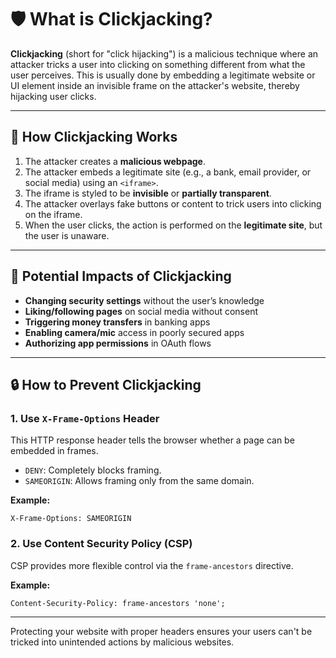# 🛡️ What is Clickjacking?

**Clickjacking** (short for "click hijacking") is a malicious technique where an attacker tricks a user into clicking on something different from what the user perceives. This is usually done by embedding a legitimate website or UI element inside an invisible frame on the attacker's website, thereby hijacking user clicks.

---

## 🚨 How Clickjacking Works

1. The attacker creates a **malicious webpage**.
2. The attacker embeds a legitimate site (e.g., a bank, email provider, or social media) using an `<iframe>`.
3. The iframe is styled to be **invisible** or **partially transparent**.
4. The attacker overlays fake buttons or content to trick users into clicking on the iframe.
5. When the user clicks, the action is performed on the **legitimate site**, but the user is unaware.

---

## 🧨 Potential Impacts of Clickjacking

- **Changing security settings** without the user’s knowledge
- **Liking/following pages** on social media without consent
- **Triggering money transfers** in banking apps
- **Enabling camera/mic** access in poorly secured apps
- **Authorizing app permissions** in OAuth flows

---

## 🔒 How to Prevent Clickjacking

### 1. **Use `X-Frame-Options` Header**

This HTTP response header tells the browser whether a page can be embedded in frames.

- `DENY`: Completely blocks framing.
- `SAMEORIGIN`: Allows framing only from the same domain.

**Example:**

```http
X-Frame-Options: SAMEORIGIN
```

### 2. **Use Content Security Policy (CSP)**

CSP provides more flexible control via the `frame-ancestors` directive.

**Example:**

```http
Content-Security-Policy: frame-ancestors 'none';
```

---

Protecting your website with proper headers ensures your users can't be tricked into unintended actions by malicious websites.
